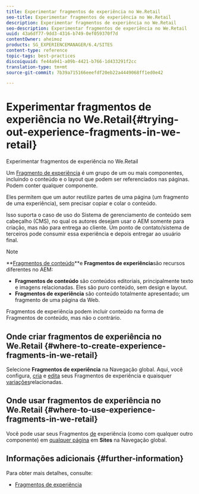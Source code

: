```yaml
---
title: Experimentar fragmentos de experiência no We.Retail
seo-title: Experimentar fragmentos de experiência no We.Retail
description: Experimentar fragmentos de experiência no We.Retail
seo-description: Experimentar fragmentos de experiência no We.Retail
uuid: 43a6df77-9dd3-4316-b749-0ef059370f7d
contentOwner: aheimoz
products: SG_EXPERIENCEMANAGER/6.4/SITES
content-type: reference
topic-tags: best-practices
discoiquuid: fe44a941-a09b-4421-b766-1d433291f2cc
translation-type: tm+mt
source-git-commit: 7b39a715166eeefdf20eb22a4449068ff1ed0e42

---
```



# Experimentar fragmentos de experiência no We.Retail{#trying-out-experience-fragments-in-we-retail}

Experimentar fragmentos de experiência no We.Retail

Um [Fragmento de experiência](/help/sites-authoring/experience-fragments.md) é um grupo de um ou mais componentes, incluindo o conteúdo e o layout que podem ser referenciados nas páginas. Podem conter qualquer componente.

Eles permitem que um autor reutilize partes de uma página (um fragmento de uma experiência), sem precisar copiar e colar o conteúdo.

Isso suporta o caso de uso do Sistema de gerenciamento de conteúdo sem cabeçalho (CMS), no qual os autores desejam usar o AEM somente para criação, mas não para entrega ao cliente. Um ponto de contato/sistema de terceiros pode consumir essa experiência e depois entregar ao usuário final.

>[!NOTE]
>
>**[Fragmentos de conteúdo](/help/sites-developing/we-retail-content-fragments.md)**e **Fragmentos de experiência**são recursos diferentes no AEM:
>
>* **Fragmentos de conteúdo** são conteúdos editoriais, principalmente texto e imagens relacionadas. Eles são puro conteúdo, sem design e layout.
>* **Fragmentos de experiência** são conteúdo totalmente apresentado; um fragmento de uma página da Web.
>
>
Fragmentos de experiência podem incluir conteúdo na forma de Fragmentos de conteúdo, mas não o contrário.

## Onde criar fragmentos de experiência no We.Retail {#where-to-create-experience-fragments-in-we-retail}

Selecione **Fragmentos de experiência** na Navegação global. Aqui, você configura, [cria](/help/sites-authoring/experience-fragments.md#creating-an-experience-fragment) e [edita](/help/sites-authoring/experience-fragments.md#editing-your-experience-fragment) seus Fragmentos de experiência e quaisquer [variações](/help/sites-authoring/experience-fragments.md#creating-an-experience-fragment-variation)relacionadas.

## Onde usar fragmentos de experiência no We.Retail {#where-to-use-experience-fragments-in-we-retail}

Você pode usar seus Fragmentos [de](/help/sites-authoring/experience-fragments.md#using-your-experience-fragment) experiência (como com qualquer outro componente) em [qualquer página](/help/sites-authoring/editing-content.md) em **Sites** na Navegação global.

## Informações adicionais {#further-information}

Para obter mais detalhes, consulte:

* [Fragmentos de experiência](/help/sites-authoring/experience-fragments.md)

